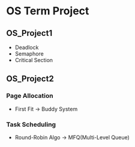 # OS Term Project

## OS_Project1

- Deadlock
- Semaphore
- Critical Section

## OS_Project2

### Page Allocation

- First Fit -> Buddy System

### Task Scheduling

- Round-Robin Algo -> MFQ(Multi-Level Queue)
